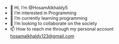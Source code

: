 - 👋 Hi, I’m @HosamAlkhaldy5
- 👀 I’m interested in Programming
- 🌱 I’m currently learning programming
- 💞️ I’m looking to collaborate on the society
- 📫 How to reach me
  through my personal account  hosamalkhaldy123@gmail.com
<!---
HosamAlkhaldy5/HosamAlkhaldy5 is a ✨ special ✨ repository because its `README.md` (this file) appears on your GitHub profile.
You can click the Preview link to take a look at your changes.
--->
